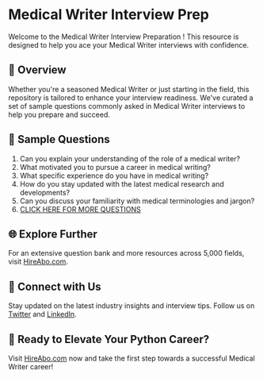 # Medical Writer Interview Prep

Welcome to the Medical Writer Interview Preparation ! This resource is designed to help you ace your Medical Writer interviews with confidence.

## 🚀 Overview

Whether you're a seasoned Medical Writer or just starting in the field, this repository is tailored to enhance your interview readiness. We've curated a set of sample questions commonly asked in Medical Writer interviews to help you prepare and succeed.

## 📝 Sample Questions

1. Can you explain your understanding of the role of a medical writer?
2. What motivated you to pursue a career in medical writing?
3. What specific experience do you have in medical writing?
4. How do you stay updated with the latest medical research and developments?
5. Can you discuss your familiarity with medical terminologies and jargon?
6. [CLICK HERE FOR MORE QUESTIONS](https://hireabo.com/job/2_3_15/Medical%20Writer)

## 🌐 Explore Further

For an extensive question bank and more resources across 5,000 fields, visit [HireAbo.com](https://www.hireabo.com).

## 📱 Connect with Us

Stay updated on the latest industry insights and interview tips. Follow us on [Twitter](https://twitter.com/hireabo) and [LinkedIn](https://www.linkedin.com/in/hire-abo-3609972a8/).

## 🚀 Ready to Elevate Your Python Career?

Visit [HireAbo.com](https://www.hireabo.com) now and take the first step towards a successful Medical Writer career!